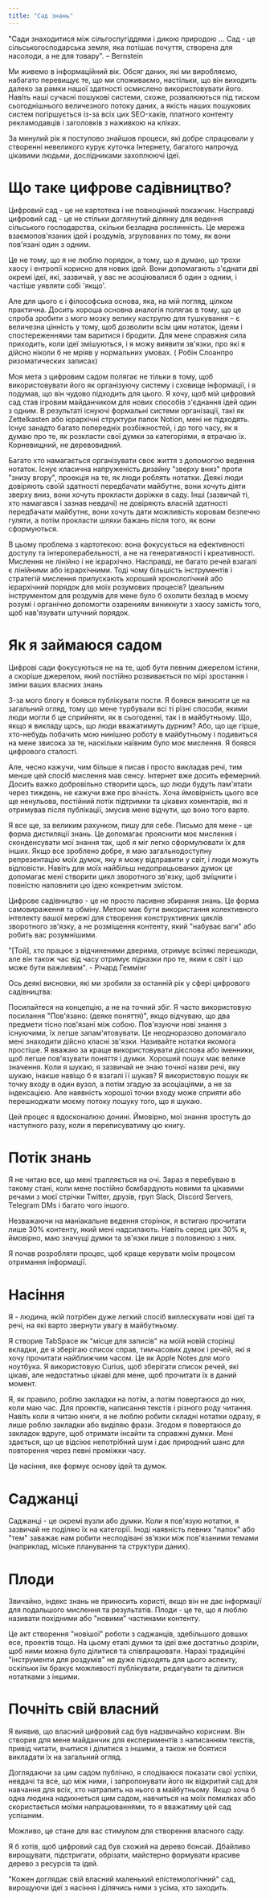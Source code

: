 ```yaml
---
title: "Сад знань"
---
```



"Сади знаходитися між сільгоспугіддями і дикою природою ... Сад - це сільськогосподарська земля, яка потішає почуття, створена для насолоди, а не для товару". – Bernstein

Ми живемо в інформаційний вік. Обсяг даних, які ми виробляємо, набагато перевищує те, що ми споживаємо, настільки, що він виходить далеко за рамки нашої здатності осмислено використовувати його. Навіть наші сучасні пошукові системи, схоже, розвалюються під тиском сьогоднішнього величезного потоку даних, а якість наших пошукових систем погіршується із-за всіх цих SEO-хаків, платного контенту рекламодавців і заголовків з наживкою на кліках.

За минулий рік я поступово знайшов процеси, які добре спрацювали у створенні невеликого курує куточка Інтернету, багатого напрочуд цікавими людьми, дослідниками захоплюючі ідеї.

# Що таке цифрове садівництво?
Цифровий сад - це не картотека і не повноцінний покажчик. Насправді цифровий сад - це не стільки доглянутий ділянку для ведення сільського господарства, скільки безладна рослинність. Це мережа взаємопов'язаних ідей і роздумів, згрупованих по тому, як вони пов'язані один з одним.

Це не тому, що я не люблю порядок, а тому, що я думаю, що трохи хаосу і ентропії корисно для нових ідей. Вони допомагають з'єднати дві окремі ідеї, які, зазвичай, у вас не асоціювалися б один з одним, і частіше уявляти собі 'якщо'.

Але для цього є і філософська основа, яка, на мій погляд, цілком практична. Досить хороша основна аналогія полягає в тому, що це спроба зробити з мого мозку велику каструлю для тушкування – є величезна цінність у тому, щоб дозволити всім цим нотаток, ідеям і спостереженнями там варитися і бродити. Для мене справжня сила приходить, коли ідеї змішуються, і я можу виявити зв'язки, про які я дійсно ніколи б не мріяв у нормальних умовах. ( Робін Слоанпро ризоматических записах)

Моя мета з цифровим садом полягає не тільки в тому, щоб використовувати його як організуючу систему і сховище інформації, і я подумав, що він чудово підходить для цього. Я хочу, щоб мій цифровий сад став ігровим майданчиком для нових способів з'єднання ідей один з одним. В результаті існуючі формальні системи організації, такі як Zettelkasten або ієрархічні структури папок Notion, мені не підходять. Існує занадто багато попередніх розбіжностей, і до того часу, як я думаю про те, як розкласти свої думки за категоріями, я втрачаю їх. Корневищний, не деревовидний.

Багато хто намагається організувати своє життя з допомогою ведення нотаток. Існує класична напруженість дизайну "зверху вниз" проти "знизу вгору", проекція на те, як люди роблять нотатки. Деякі люди довіряють своїй здатності передбачати майбутнє, вони хочуть діяти зверху вниз, вони хочуть прокласти доріжки в саду. Інші (зазвичай ті, хто намагався і зазнав невдачі) не довіряють власній здатності передбачати майбутнє, вони хочуть дати можливість коровам безпечно гуляти, а потім прокласти шляхи бажань після того, як вони сформуються.

В цьому проблема з картотекою: вона фокусується на ефективності доступу та інтероперабельності, а не на генеративності і креативності. Мислення не лінійно і не ієрархічно. Насправді, не багато речей взагалі є лінійними або ієрархічними. Тоді чому більшість інструментів і стратегій мислення припускають хороший хронологічний або ієрархічний порядок для моїх розумових процесів? Ідеальним інструментом для роздумів для мене було б охопити безлад в моєму розумі і органічно допомогти озарениям виникнути з хаосу замість того, щоб нав'язувати штучний порядок.

# Як я займаюся садом
Цифрові сади фокусуються не на те, щоб бути певним джерелом істини, а скоріше джерелом, який постійно розвивається по мірі зростання і зміни ваших власних знань

З-за мого блогу я боявся публікувати пости. Я боявся виносити це на загальний огляд, тому що мене турбували всі ті різні способи, якими люди могли б це сприйняти, як в сьогоденні, так і в майбутньому. Що, якщо я викладу щось, що люди вважатимуть дурним? Або, що ще гірше, хто-небудь побачить мою нинішню роботу в майбутньому і подивиться на мене звисока за те, наскільки наївним було моє мислення. Я боявся цифрового сталості.

Але, чесно кажучи, чим більше я писав і просто викладав речі, тим менше цей спосіб мислення мав сенсу. Інтернет вже досить ефемерний. Досить важко добровільно створити щось, що люди будуть пам'ятати через тиждень, не кажучи вже про вічність. Хоча ймовірність цього все ще ненульова, постійний потік підтримки та цікавих коментарів, які я отримував після публікації, змусив мене відчути, що воно того варте.

Я все ще, за великим рахунком, пишу для себе. Письмо для мене - це форма дистиляції знань. Це допомагає прояснити моє мислення і сконденсувати мої знання так, щоб я міг легко сформулювати їх для інших. Якщо все зроблено добре, я маю загальнодоступну репрезентацію моїх думок, яку я можу відправити у світ, і люди можуть відповісти. Навіть для моїх найбільш недопрацьованих думок це допомагає мені створити цикл зворотного зв'язку, щоб зміцнити і повністю наповнити цю ідею конкретним змістом.

Цифрове садівництво - це не просто пасивне збирання знань. Це форма самовираження та обміну. Метою має бути використання колективного інтелекту вашої мережі для створення конструктивних циклів зворотного зв'язку, а не розміщення контенту, який "набуває ваги" або робить вас розумнішими.

"[Той], хто працює з відчиненими дверима, отримує всілякі перешкоди, але він також час від часу отримує підказки про те, яким є світ і що може бути важливим". - Річард Геммінг

Ось деякі висновки, які ми зробили за останній рік у сфері цифрового садівництва:

Посилайтеся на концепцію, а не на точний збіг. Я часто використовую посилання "Пов'язано: (деяке поняття)", якщо відчуваю, що два предмети тісно пов'язані між собою. Пов'язуючи нові знання з існуючими, їх легше запам'ятовувати. Це неодноразово допомагало мені знаходити дійсно класні зв'язки.
Називайте нотатки якомога простіше. Я вважаю за краще використовувати дієслова або іменники, щоб легше пов'язувати поняття і думки.
Хороший пошук має велике значення. Коли я шукаю, я зазвичай не знаю точної назви речі, яку шукаю, інакше навіщо б я взагалі її шукав? Я використовую пошук як точку входу в один вузол, а потім згадую за асоціаціями, а не за індексацією. Але наявність хорошої точки входу може сприяти або перешкоджати моєму потоку пошуку того, що я шукаю.

Цей процес я вдосконалюю донині. Ймовірно, мої знання зростуть до наступного разу, коли я переписуватиму цю книгу.

# Потік знань
Я не читаю все, що мені трапляється на очі. Зараз я перебуваю в такому стані, коли мене постійно бомбардують новими та цікавими речами з моєї стрічки Twitter, друзів, груп Slack, Discord Servers, Telegram DMs і багато чого іншого.

Незважаючи на маніакальне ведення сторінок, я встигаю прочитати лише 30% контенту, який мені надсилають. Навіть серед цих 30% я, ймовірно, маю значущі думки та зв'язки лише з половиною з них.

Я почав розробляти процес, щоб краще керувати моїм процесом отримання інформації.

# Насіння
Я - людина, якій потрібен дуже легкий спосіб виплескувати нові ідеї та речі, на які варто звернути увагу в майбутньому.

Я створив TabSpace як "місце для записів" на моїй новій сторінці вкладки, де я зберігаю список справ, тимчасових думок і речей, які я хочу прочитати найближчим часом. Це як Apple Notes для мого ноутбука. Я використовую Curius, щоб зберігати список речей, які цікаві, але недостатньо цікаві для мене, щоб прочитати їх в даний момент.

Я, як правило, роблю закладки на потім, а потім повертаюся до них, коли маю час. Для проектів, написання текстів і різного роду читання. Навіть коли я читаю книги, я не люблю робити складні нотатки одразу, я лише роблю закладки або виділяю фрази. Згодом я повертаюся до закладок вдруге, щоб отримати інсайти та справжні думки. Мені здається, що це відсіює непотрібний шум і дає природний шанс для повторення через певні проміжки часу.

Це насіння, яке формує основу ідей та думок.

# Саджанці
Саджанці - це окремі вузли або думки. Коли я пов'язую нотатки, я зазвичай не поділяю їх на категорії. Іноді наявність певних "папок" або "тем" заважає нам робити несподівані зв'язки між пов'язаними темами (наприклад, міське планування та структури даних).

# Плоди
Звичайно, індекс знань не приносить користі, якщо він не дає інформації для подальшого мислення та результатів. Плоди - це те, що я люблю називати похідними або "новими" частинами контенту.

Це акт створення "новішої" роботи з саджанців, здебільшого довших есе, проектів тощо. На цьому етапі думки та ідеї вже достатньо дозріли, щоб ними можна було ділитися та співпрацювати. Наразі традиційні "інструменти для роздумів" не дуже підходять для цього аспекту, оскільки їм бракує можливості публікувати, редагувати та ділитися нотатками з іншими.

# Почніть свій власний
Я виявив, що власний цифровий сад був надзвичайно корисним. Він створив для мене майданчик для експериментів з написанням текстів, привід читати, вчитися і ділитися з іншими, а також не боятися викладати їх на загальний огляд.

Доглядаючи за цим садом публічно, я сподіваюся показати свої успіхи, невдачі та все, що між ними, і запропонувати його як відкритий сад для навчання для всіх, хто натрапить на нього в майбутньому. Якщо хоча б одна людина надихнеться цим садом, навчиться на моїх помилках або скористається моїми напрацюваннями, то я вважатиму цей сад успішним.

Можливо, це стане для вас стимулом для створення власного саду.

Я б хотів, щоб цифровий сад був схожий на дерево бонсай. Дбайливо вирощувати, підстригати, обрізати, майстерно формувати красиве дерево з ресурсів та ідей.


"Кожен доглядає свій власний маленький епістемологічний" сад, вирощуючи ідеї з насіння і ділячись ними з усіма, хто заходить.